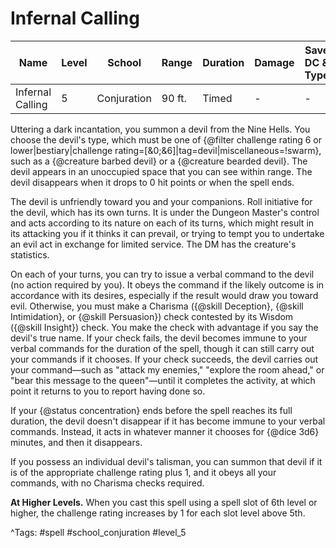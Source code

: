 # Infernal Calling

| Name | Level | School | Range | Duration | Damage | Save DC & Type |
|------|-------|--------|-------|----------|--------|----------------|
| Infernal Calling | 5 | Conjuration | 90 ft. | Timed | - | - |

Uttering a dark incantation, you summon a devil from the Nine Hells. You choose the devil's type, which must be one of {@filter challenge rating 6 or lower|bestiary|challenge rating=[&0;&6]|tag=devil|miscellaneous=!swarm}, such as a {@creature barbed devil} or a {@creature bearded devil}. The devil appears in an unoccupied space that you can see within range. The devil disappears when it drops to 0 hit points or when the spell ends.

The devil is unfriendly toward you and your companions. Roll initiative for the devil, which has its own turns. It is under the Dungeon Master's control and acts according to its nature on each of its turns, which might result in its attacking you if it thinks it can prevail, or trying to tempt you to undertake an evil act in exchange for limited service. The DM has the creature's statistics.

On each of your turns, you can try to issue a verbal command to the devil (no action required by you). It obeys the command if the likely outcome is in accordance with its desires, especially if the result would draw you toward evil. Otherwise, you must make a Charisma ({@skill Deception}, {@skill Intimidation}, or {@skill Persuasion}) check contested by its Wisdom ({@skill Insight}) check. You make the check with advantage if you say the devil's true name. If your check fails, the devil becomes immune to your verbal commands for the duration of the spell, though it can still carry out your commands if it chooses. If your check succeeds, the devil carries out your command—such as "attack my enemies," "explore the room ahead," or "bear this message to the queen"—until it completes the activity, at which point it returns to you to report having done so.

If your {@status concentration} ends before the spell reaches its full duration, the devil doesn't disappear if it has become immune to your verbal commands. Instead, it acts in whatever manner it chooses for {@dice 3d6} minutes, and then it disappears.

If you possess an individual devil's talisman, you can summon that devil if it is of the appropriate challenge rating plus 1, and it obeys all your commands, with no Charisma checks required.

**At Higher Levels.** When you cast this spell using a spell slot of 6th level or higher, the challenge rating increases by 1 for each slot level above 5th.

^Tags: #spell #school_conjuration #level_5